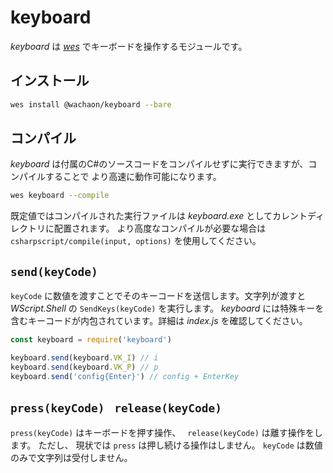 # keyboard
*keyboard* は [*wes*](https://github.com/wachaon/wes) でキーボードを操作するモジュールです。

## インストール

```bash
wes install @wachaon/keyboard --bare
```

## コンパイル
*keyboard* は付属のC#のソースコードをコンパイルせずに実行できますが、コンパイルすることで
より高速に動作可能になります。

```bash
wes keyboard --compile
```

既定値ではコンパイルされた実行ファイルは *keyboard.exe* としてカレントディレクトリに配置されます。
より高度なコンパイルが必要な場合は `csharpscript/compile(input, options)` を使用してください。

## `send(keyCode)`

`keyCode` に数値を渡すことでそのキーコードを送信します。文字列が渡すと *WScript.Shell* の `SendKeys(keyCode)` を実行します。
*keyboard* には特殊キーを含むキーコードが内包されています。詳細は *index.js* を確認してください。

```javascript
const keyboard = require('keyboard')

keyboard.send(keyboard.VK_I) // i
keyboard.send(keyboard.VK_P) // p
keyboard.send('config{Enter}') // config + EnterKey
```

## `press(keyCode)` ` release(keyCode)`

`press(keyCode)` はキーボードを押す操作、 ` release(keyCode)` は離す操作をします。
ただし、 現状では `press` は押し続ける操作はしません。
`keyCode` は数値のみで文字列は受付しません。

